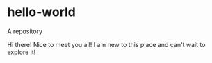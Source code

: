 # hello-world
A repository

Hi there!
Nice to meet you all!
I am new to this place and can't wait to explore it!
